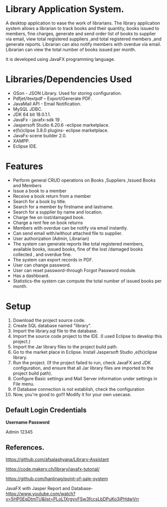 #  Library Application System.

A desktop application to ease the work of librarians. The library application system allows a librarian to track books and their quantity, books issued to members, fine charges, generate and send order list of books to supplier via email, view total registered suppliers ,and total registered members ,and  generate reports. Librarian  can also notify members with overdue via email. Librarian can view the total number of books issued per month.

It is  developed using JavaFX programming language. 

# Libraries/Dependencies Used

* GSon - JSON Library. Used for storing configuration.
*	Pdfjet/itextpdf – Export/Generate PDF.
*	JavaMail API - Email Notification.
*	MySQL JDBC.
*	JDK 64 bit 18.0.1.1.
*	JavaFx -  javafx-sdk 19 .
*	Jaspersoft Studio 6.20.6 -eclipse marketplace.
*	e(fx)clipse 3.8.0 plugins- eclipse marketplace.
*	JavaFx-scene builder 2.0.
*	XAMPP.
*	Eclipse IDE.

# Features

*	Perform general CRUD operations on Books ,Suppliers ,Issued Books and Members
*	Issue a book to a member
*	Receive  a book return from a member
*	Search for a book by title.
*	Search for a member by firstname and lastname.
*	Search for a supplier by name and location.
*	Charge fee on lost/damaged book.
*	Charge a rent fee on book returns
*	Members with overdue can be notify via email instantly.
*	Can send email with/without attached file  to supplier.
*	User authorization (Admin, Librarian)
*	The system can generate reports like total registered members, available books, issued books, fine of the lost /damaged books collected , and overdue fine.
*	The system can export records in PDF.
*	User can change password.
*	User can reset password-through Forgot Password module.
*	Has a dashboard.
*	Statistics-the system can compute the total number of issued books per month.

# Setup

1.	Download the project source code.
1.	Create SQL database named "library".
1.	Import the library.sql file to the database.
1.	Import the source code project to the IDE. (I used Eclipse to develop this project.)
1.	Import the Jar library files to the project build path.
1.	Go to the market place in Eclipse. Install Jaspersoft Studio ,e(fx)clipse library.
1.	Run the project. (If the project failed to run, check  JavaFX and JDK configuration, and ensure that all Jar library files are imported to the project build path).
1.	Configure Basic settings and Mail Server information under settings in File menu.
1.	 If Database connection is not establish, check the configuration
1.	Now, you're good to go!!! Modify it for your own usecase.

## Default Login Credentials

 **Username	 Password**

 Admin	    12345

## References. 
https://github.com/afsalashyana/Library-Assistant

https://code.makery.ch/library/javafx-tutorial/

https://github.com/hanlinag/point-of-sale-system

JavaFX with Jasper Report and Database-
https://www.youtube.com/watch?v=5HP0EqDtmTU&list=PLoL1XrgyvFSw3fccsLbDPuKo3jPHdwVrr






